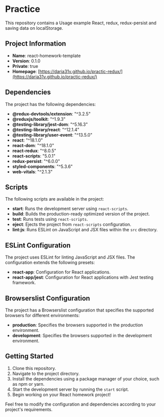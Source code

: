 # Practice 
This repository contains a Usage example React, redux, redux-persist and saving data on localStorage.

## Project Information

- **Name**: react-homework-template
- **Version**: 0.1.0
- **Private**: true
- **Homepage**: [https://daria31v.github.io/practic-redux/](https://daria31v.github.io/practic-redux/)

## Dependencies

The project has the following dependencies:

- **@redux-devtools/extension**: "^3.2.5"
- **@reduxjs/toolkit**: "^1.9.3"
- **@testing-library/jest-dom**: "^5.16.3"
- **@testing-library/react**: "^12.1.4"
- **@testing-library/user-event**: "^13.5.0"
- **react**: "^18.1.0"
- **react-dom**: "^18.1.0"
- **react-redux**: "^8.0.5"
- **react-scripts**: "5.0.1"
- **redux-persist**: "^6.0.0"
- **styled-components**: "^5.3.6"
- **web-vitals**: "^2.1.3"

## Scripts

The following scripts are available in the project:

- **start**: Runs the development server using `react-scripts`.
- **build**: Builds the production-ready optimized version of the project.
- **test**: Runs tests using `react-scripts`.
- **eject**: Ejects the project from `react-scripts` configuration.
- **lint:js**: Runs ESLint on JavaScript and JSX files within the `src` directory.

## ESLint Configuration

The project uses ESLint for linting JavaScript and JSX files. The configuration extends the following presets:

- **react-app**: Configuration for React applications.
- **react-app/jest**: Configuration for React applications with Jest testing framework.

## Browserslist Configuration

The project has a Browserslist configuration that specifies the supported browsers for different environments:

- **production**: Specifies the browsers supported in the production environment.
- **development**: Specifies the browsers supported in the development environment.

## Getting Started

1. Clone this repository.
2. Navigate to the project directory.
3. Install the dependencies using a package manager of your choice, such as npm or yarn.
4. Start the development server by running the `start` script.
5. Begin working on your React homework project!

Feel free to modify the configuration and dependencies according to your project's requirements.

